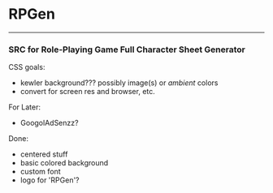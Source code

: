 # RPGen
***
### SRC for Role-Playing Game Full Character Sheet Generator

CSS goals:
* kewler background??? possibly image(s) or *ambient* colors
* convert for screen res and browser, etc.

For Later:
* GoogolAdSenzz?

Done:
* centered stuff
* basic colored background
* custom font
* logo for 'RPGen'?
